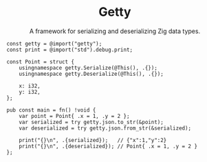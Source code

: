 <p align="center">
  <h1 align="center">Getty</h1>
  <p align="center">A framework for serializing and deserializing Zig data types.</p>
</p>

```zig
const getty = @import("getty");
const print = @import("std").debug.print;

const Point = struct {
    usingnamespace getty.Serialize(@This(), .{});
    usingnamespace getty.Deserialize(@This(), .{});

    x: i32,
    y: i32,
};

pub const main = fn() !void {
    var point = Point{ .x = 1, .y = 2 };
    var serialized = try getty.json.to_str(&point);
    var deserialized = try getty.json.from_str(&serialized);

    print("{}\n", .{serialized});   // {"x":1,"y":2}
    print("{}\n", .{deserialized}); // Point{ .x = 1, .y = 2 }
};
```
